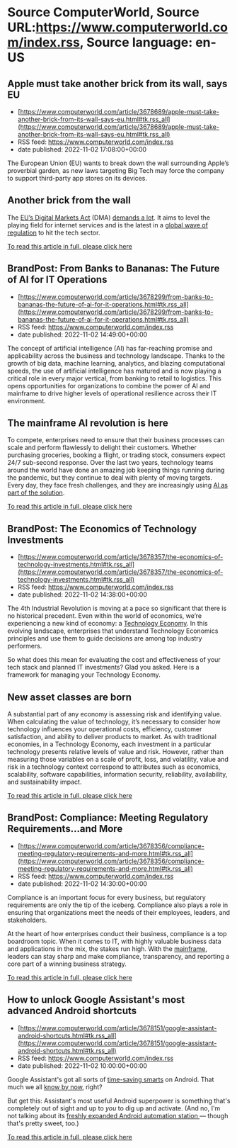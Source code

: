 # Source ComputerWorld, Source URL:https://www.computerworld.com/index.rss, Source language: en-US

## Apple must take another brick from its wall, says EU
 - [https://www.computerworld.com/article/3678689/apple-must-take-another-brick-from-its-wall-says-eu.html#tk.rss_all](https://www.computerworld.com/article/3678689/apple-must-take-another-brick-from-its-wall-says-eu.html#tk.rss_all)
 - RSS feed: https://www.computerworld.com/index.rss
 - date published: 2022-11-02 17:08:00+00:00

<article>
	<section class="page">
<p>The European Union (EU) wants to break down the wall surrounding Apple’s proverbial garden, as new laws targeting Big Tech may force the company to support third-party app stores on its devices.</p><h2><strong>Another brick from the wall</strong></h2>
<p>The <a href="https://ec.europa.eu/commission/presscorner/detail/en/QANDA_20_2349" rel="noopener nofollow" target="_blank">EU’s Digital Markets Act</a> (DMA) <a href="https://ec.europa.eu/commission/presscorner/detail/en/ip_22_6423" rel="noopener nofollow" target="_blank">demands a lot</a>. It aims to level the playing field for internet services and is the latest in a <a href="https://www.computerworld.com/article/3674689/uks-ofcom-to-probe-cloud-services-messenger-apps-and-smart-devices.html">global wave of regulation</a> to hit the tech sector.</p><p class="jumpTag"><a href="https://www.computerworld.com/article/3678689/apple-must-take-another-brick-from-its-wall-says-eu.html#jump">To read this article in full, please click here</a></p></section></article>

## BrandPost: From Banks to Bananas: The Future of AI for IT Operations
 - [https://www.computerworld.com/article/3678299/from-banks-to-bananas-the-future-of-ai-for-it-operations.html#tk.rss_all](https://www.computerworld.com/article/3678299/from-banks-to-bananas-the-future-of-ai-for-it-operations.html#tk.rss_all)
 - RSS feed: https://www.computerworld.com/index.rss
 - date published: 2022-11-02 14:49:00+00:00

<article>
	<section class="page">
<p>The concept of artificial intelligence (AI) has far-reaching promise and applicability across the business and technology landscape. Thanks to the growth of big data, machine learning, analytics, and blazing computational speeds, the use of artificial intelligence has matured and is now playing a critical role in every major vertical, from banking to retail to logistics. This opens opportunities for organizations to combine the power of AI and mainframe to drive higher levels of operational resilience across their IT environment.</p><h2><strong>The mainframe AI revolution is here</strong></h2>
<p>To compete, enterprises need to ensure that their business processes can scale and perform flawlessly to delight their customers. Whether purchasing groceries, booking a flight, or trading stock, consumers expect 24/7 sub-second response. Over the last two years, technology teams around the world have done an amazing job keeping things running during the pandemic, but they continue to deal with plenty of moving targets. Every day, they face fresh challenges, and they are increasingly using <a href="https://broadcom-mainframe.com/3fQGwOZ" rel="noopener nofollow" target="_blank">AI as part of the solution</a>.</p><p class="jumpTag"><a href="https://www.computerworld.com/article/3678299/from-banks-to-bananas-the-future-of-ai-for-it-operations.html#jump">To read this article in full, please click here</a></p></section></article>

## BrandPost: The Economics of Technology Investments
 - [https://www.computerworld.com/article/3678357/the-economics-of-technology-investments.html#tk.rss_all](https://www.computerworld.com/article/3678357/the-economics-of-technology-investments.html#tk.rss_all)
 - RSS feed: https://www.computerworld.com/index.rss
 - date published: 2022-11-02 14:38:00+00:00

<article>
	<section class="page">
<p>The 4th Industrial Revolution is moving at a pace so significant that there is no historical precedent. Even within the world of economics, we’re experiencing a new kind of economy: a <a href="https://broadcom-mainframe.com/3TGfKaW" rel="noopener nofollow" target="_blank">Technology Economy</a>. In this evolving landscape, enterprises that understand Technology Economics principles and use them to guide decisions are among top industry performers.</p><p>So what does this mean for evaluating the cost and effectiveness of your tech stack and planned IT investments? Glad you asked. Here is a framework for managing your Technology Economy.</p><h2>New asset classes are born</h2>
<p>A substantial part of any economy is assessing risk and identifying value. When calculating the value of technology, it’s necessary to consider how technology influences your operational costs, efficiency, customer satisfaction, and ability to deliver products to market. As with traditional economies, in a Technology Economy, each investment in a particular technology presents relative levels of value and risk. However, rather than measuring those variables on a scale of profit, loss, and volatility, value and risk in a technology context correspond to attributes such as economics, scalability, software capabilities, information security, reliability, availability, and sustainability impact.</p><p class="jumpTag"><a href="https://www.computerworld.com/article/3678357/the-economics-of-technology-investments.html#jump">To read this article in full, please click here</a></p></section></article>

## BrandPost: Compliance: Meeting Regulatory Requirements...and More
 - [https://www.computerworld.com/article/3678356/compliance-meeting-regulatory-requirements-and-more.html#tk.rss_all](https://www.computerworld.com/article/3678356/compliance-meeting-regulatory-requirements-and-more.html#tk.rss_all)
 - RSS feed: https://www.computerworld.com/index.rss
 - date published: 2022-11-02 14:30:00+00:00

<article>
	<section class="page">
<p>Compliance is an important focus for every business, but regulatory requirements are only the tip of the iceberg. Compliance also plays a role in ensuring that organizations meet the needs of their employees, leaders, and stakeholders.</p><p>At the heart of how enterprises conduct their business, compliance is a top boardroom topic. When it comes to IT, with highly valuable business data and applications in the mix, the stakes run high. With the <a href="https://broadcom-mainframe.com/3SMIRsc" rel="noopener nofollow" target="_blank">mainframe</a>, leaders can stay sharp and make compliance, transparency, and reporting a core part of a winning business strategy.</p><p class="jumpTag"><a href="https://www.computerworld.com/article/3678356/compliance-meeting-regulatory-requirements-and-more.html#jump">To read this article in full, please click here</a></p></section></article>

## How to unlock Google Assistant's most advanced Android shortcuts
 - [https://www.computerworld.com/article/3678151/google-assistant-android-shortcuts.html#tk.rss_all](https://www.computerworld.com/article/3678151/google-assistant-android-shortcuts.html#tk.rss_all)
 - RSS feed: https://www.computerworld.com/index.rss
 - date published: 2022-11-02 10:00:00+00:00

<article>
	<section class="page">
<p>Google Assistant's got all sorts of <a href="https://www.computerworld.com/article/3255009/google-assistant-efficiency-tips-android.html">time-saving smarts</a> on Android. That much we all <a href="https://www.computerworld.com/article/3639844/google-assistant-android.html">know by now</a>, right?</p><p>But get this: Assistant's most useful Android superpower is something that's completely out of sight and up to <em>you</em> to dig up and activate. (And no, I'm not talking about its <a href="https://www.androidintel.net/24798/android-automation/" rel="noopener nofollow" target="_blank">freshly expanded Android automation station </a>— though that's pretty sweet, too.)</p><p class="jumpTag"><a href="https://www.computerworld.com/article/3678151/google-assistant-android-shortcuts.html#jump">To read this article in full, please click here</a></p></section></article>
